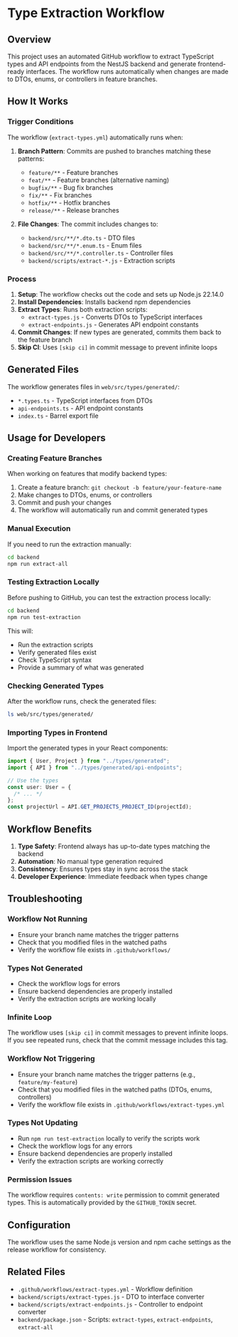 # Type Extraction Workflow

## Overview

This project uses an automated GitHub workflow to extract TypeScript types and API endpoints from the NestJS backend and generate frontend-ready interfaces. The workflow runs automatically when changes are made to DTOs, enums, or controllers in feature branches.

## How It Works

### Trigger Conditions

The workflow (`extract-types.yml`) automatically runs when:

1. **Branch Pattern**: Commits are pushed to branches matching these patterns:

   - `feature/**` - Feature branches
   - `feat/**` - Feature branches (alternative naming)
   - `bugfix/**` - Bug fix branches
   - `fix/**` - Fix branches
   - `hotfix/**` - Hotfix branches
   - `release/**` - Release branches

2. **File Changes**: The commit includes changes to:
   - `backend/src/**/*.dto.ts` - DTO files
   - `backend/src/**/*.enum.ts` - Enum files
   - `backend/src/**/*.controller.ts` - Controller files
   - `backend/scripts/extract-*.js` - Extraction scripts

### Process

1. **Setup**: The workflow checks out the code and sets up Node.js 22.14.0
2. **Install Dependencies**: Installs backend npm dependencies
3. **Extract Types**: Runs both extraction scripts:
   - `extract-types.js` - Converts DTOs to TypeScript interfaces
   - `extract-endpoints.js` - Generates API endpoint constants
4. **Commit Changes**: If new types are generated, commits them back to the feature branch
5. **Skip CI**: Uses `[skip ci]` in commit message to prevent infinite loops

## Generated Files

The workflow generates files in `web/src/types/generated/`:

- `*.types.ts` - TypeScript interfaces from DTOs
- `api-endpoints.ts` - API endpoint constants
- `index.ts` - Barrel export file

## Usage for Developers

### Creating Feature Branches

When working on features that modify backend types:

1. Create a feature branch: `git checkout -b feature/your-feature-name`
2. Make changes to DTOs, enums, or controllers
3. Commit and push your changes
4. The workflow will automatically run and commit generated types

### Manual Execution

If you need to run the extraction manually:

```bash
cd backend
npm run extract-all
```

### Testing Extraction Locally

Before pushing to GitHub, you can test the extraction process locally:

```bash
cd backend
npm run test-extraction
```

This will:

- Run the extraction scripts
- Verify generated files exist
- Check TypeScript syntax
- Provide a summary of what was generated

### Checking Generated Types

After the workflow runs, check the generated files:

```bash
ls web/src/types/generated/
```

### Importing Types in Frontend

Import the generated types in your React components:

```typescript
import { User, Project } from "../types/generated";
import { API } from "../types/generated/api-endpoints";

// Use the types
const user: User = {
  /* ... */
};
const projectUrl = API.GET_PROJECTS_PROJECT_ID(projectId);
```

## Workflow Benefits

1. **Type Safety**: Frontend always has up-to-date types matching the backend
2. **Automation**: No manual type generation required
3. **Consistency**: Ensures types stay in sync across the stack
4. **Developer Experience**: Immediate feedback when types change

## Troubleshooting

### Workflow Not Running

- Ensure your branch name matches the trigger patterns
- Check that you modified files in the watched paths
- Verify the workflow file exists in `.github/workflows/`

### Types Not Generated

- Check the workflow logs for errors
- Ensure backend dependencies are properly installed
- Verify the extraction scripts are working locally

### Infinite Loop

The workflow uses `[skip ci]` in commit messages to prevent infinite loops. If you see repeated runs, check that the commit message includes this tag.

### Workflow Not Triggering

- Ensure your branch name matches the trigger patterns (e.g., `feature/my-feature`)
- Check that you modified files in the watched paths (DTOs, enums, controllers)
- Verify the workflow file exists in `.github/workflows/extract-types.yml`

### Types Not Updating

- Run `npm run test-extraction` locally to verify the scripts work
- Check the workflow logs for any errors
- Ensure backend dependencies are properly installed
- Verify the extraction scripts are working correctly

### Permission Issues

The workflow requires `contents: write` permission to commit generated types. This is automatically provided by the `GITHUB_TOKEN` secret.

## Configuration

The workflow uses the same Node.js version and npm cache settings as the release workflow for consistency.

## Related Files

- `.github/workflows/extract-types.yml` - Workflow definition
- `backend/scripts/extract-types.js` - DTO to interface converter
- `backend/scripts/extract-endpoints.js` - Controller to endpoint converter
- `backend/package.json` - Scripts: `extract-types`, `extract-endpoints`, `extract-all`
